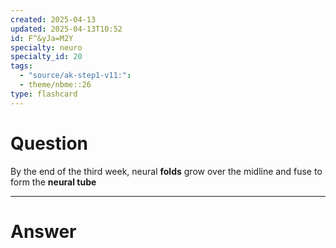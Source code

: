 ```yaml
---
created: 2025-04-13
updated: 2025-04-13T10:52
id: F^&yJa=M2Y
specialty: neuro
specialty_id: 20
tags:
  - "source/ak-step1-v11:": 
  - theme/nbme::26
type: flashcard
---
```


# Question
By the end of the third week, neural **folds** grow over the midline and fuse to form the **neural tube**

---

# Answer

